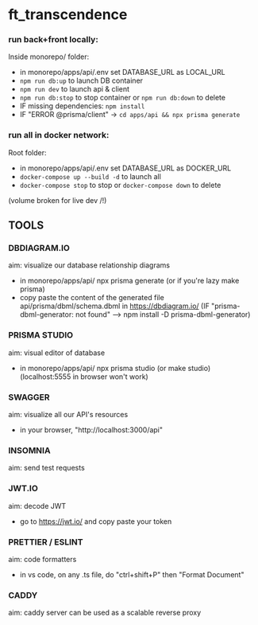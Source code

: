 # ft_transcendence

### run back+front locally:

Inside monorepo/ folder:

- in monorepo/apps/api/.env set DATABASE_URL as LOCAL_URL
- `npm run db:up` to launch DB container
- `npm run dev` to launch api & client
- `npm run db:stop` to stop container or `npm run db:down` to delete
- IF missing dependencies: `npm install`
- IF "ERROR @prisma/client" -> `cd apps/api && npx prisma generate`


### run all in docker network:

Root folder:

- in monorepo/apps/api/.env set DATABASE_URL as DOCKER_URL
- `docker-compose up --build -d` to launch all
- `docker-compose stop` to stop or `docker-compose down` to delete

(volume broken for live dev /!\)

## TOOLS

### DBDIAGRAM.IO 

aim: visualize our database relationship diagrams
- in monorepo/apps/api/ npx prisma generate (or if you're lazy make prisma)
- copy paste the content of the generated file api/prisma/dbml/schema.dbml in https://dbdiagram.io/
(IF "prisma-dbml-generator: not found" --> npm install -D prisma-dbml-generator)

### PRISMA STUDIO

aim: visual editor of database
- in monorepo/apps/api/ npx prisma studio (or make studio)
(localhost:5555 in browser won't work)

### SWAGGER

aim: visualize all our API's resources
- in your browser, "http://localhost:3000/api"

### INSOMNIA

aim: send test requests

### JWT.IO

aim: decode JWT
- go to https://jwt.io/ and copy paste your token

### PRETTIER / ESLINT

aim: code formatters
- in vs code, on any .ts file, do "ctrl+shift+P" then "Format Document"

### CADDY

aim: caddy server can be used as a scalable reverse proxy